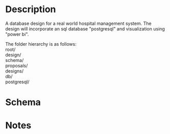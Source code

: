 # Description
A database design for a real world hospital management system. The design will incorporate an sql database "postgresql" and visualization using "power bi".<br>

The folder hierarchy is as follows:<br>
root/<br>
    design/<br>
        schema/<br>
        proposals/<br>
        designs/<br>
    db/<br>
        postgresql/<br>

# Schema

# Notes